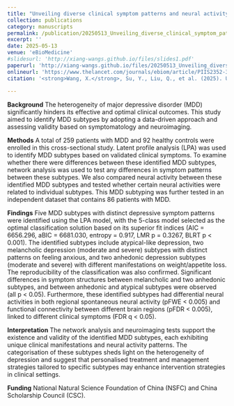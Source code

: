 ```yaml
---
title: "Unveiling diverse clinical symptom patterns and neural activity profiles in major depressive disorder subtypes"
collection: publications
category: manuscripts
permalink: /publication/20250513_Unveiling_diverse_clinical_symptom_patterns_and_neural_activity_profiles_in_major_depressive_disorder_subtypes       
excerpt: ''
date: 2025-05-13
venue: 'eBioMedicine'
#slidesurl: 'http://xiang-wangs.github.io/files/slides1.pdf'
paperurl: 'http://xiang-wangs.github.io/files/20250513_Unveiling_diverse_clinical_symptom_patterns_and_neural_activity_profiles_in_major_depressive_disorder_subtypes.pdf'
onlineurl: 'https://www.thelancet.com/journals/ebiom/article/PIIS2352-3964(25)00200-2/fulltext'
citation: '<strong>Wang, X.</strong>, Su, Y., Liu, Q., et al. (2025). Unveiling diverse clinical symptom patterns and neural activity profiles in major depressive disorder subtypes. <i>eBioMedicine</i>. 116:105756.'
     
---
```

<strong>Background</strong>
The heterogeneity of major depressive disorder (MDD) significantly hinders its effective and optimal clinical outcomes. This study aimed to identify MDD subtypes by adopting a data-driven approach and assessing validity based on symptomatology and neuroimaging.

<strong>Methods</strong>
A total of 259 patients with MDD and 92 healthy controls were enrolled in this cross-sectional study. Latent profile analysis (LPA) was used to identify MDD subtypes based on validated clinical symptoms. To examine whether there were differences between these identified MDD subtypes, network analysis was used to test any differences in symptom patterns between these subtypes. We also compared neural activity between these identified MDD subtypes and tested whether certain neural activities were related to individual subtypes. This MDD subtyping was further tested in an independent dataset that contains 86 patients with MDD.

<strong>Findings</strong>
Five MDD subtypes with distinct depressive symptom patterns were identified using the LPA model, with the 5-class model selected as the optimal classification solution based on its superior fit indices (AIC = 6656.296, aBIC = 6681.030, entropy = 0.917, LMR p = 0.3267, BLRT p < 0.001). The identified subtypes include atypical-like depression, two melancholic depression (moderate and severe) subtypes with distinct patterns on feeling anxious, and two anhedonic depression subtypes (moderate and severe) with different manifestations on weight/appetite loss. The reproducibility of the classification was also confirmed. Significant differences in symptom structures between melancholic and two anhedonic subtypes, and between anhedonic and atypical subtypes were observed (all p < 0.05). Furthermore, these identified subtypes had differential neural activities in both regional spontaneous neural activity (pFWE < 0.005) and functional connectivity between different brain regions (pFDR < 0.005), linked to different clinical symptoms (FDR q < 0.05).

<strong>Interpretation</strong>
The network analysis and neuroimaging tests support the existence and validity of the identified MDD subtypes, each exhibiting unique clinical manifestations and neural activity patterns. The categorisation of these subtypes sheds light on the heterogeneity of depression and suggest that personalised treatment and management strategies tailored to specific subtypes may enhance intervention strategies in clinical settings.

<strong>Funding</strong>
National Natural Science Foundation of China (NSFC) and China Scholarship Council (CSC).
